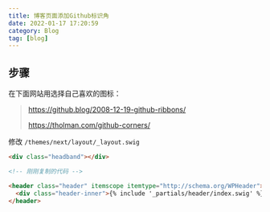 ```yaml
---
title: 博客页面添加Github标识角
date: 2022-01-17 17:20:59
category: Blog
tag: [blog]
---
```


## 步骤

在下面网站用选择自己喜欢的图标：

> https://github.blog/2008-12-19-github-ribbons/  
>
> https://tholman.com/github-corners/

修改 `/themes/next/layout/_layout.swig`

```html
<div class="headband"></div>

<!-- 刚刚复制的代码 -->

<header class="header" itemscope itemtype="http://schema.org/WPHeader">
  <div class="header-inner">{% include '_partials/header/index.swig' %}</div>
</header>
```

